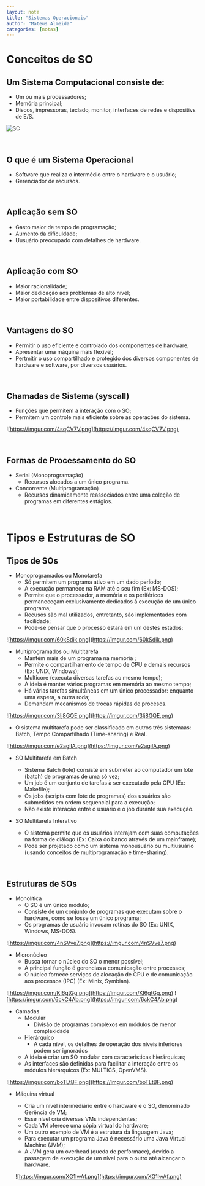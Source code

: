 ```yaml
---
layout: note
title: "Sistemas Operacionais"
author: "Mateus Almeida"
categories: [notas]
---
```


# Conceitos de SO

## Um Sistema Computacional consiste de:

- Um ou mais processadores;
- Memória principal;
- Discos, impressoras, teclado, monitor, interfaces de redes e dispositivs de E/S.

![SC](https://imgur.com/cRSWOmY.png)

<br>

## O que é um Sistema Operacional
- Software que realiza o intermédio entre o hardware e o usuário;
- Gerenciador de recursos.

<br>

## Aplicação sem SO

- Gasto maior de tempo de programação;
- Aumento da dificuldade;
- Uusuário preocupado com detalhes de hardware.

<br>

## Aplicação com SO

- Maior racionalidade;
- Maior dedicação aos problemas de alto nível;
- Maior portabilidade entre dispositivos diferentes.

<br>

## Vantagens do SO

- Permitir o uso eficiente e controlado dos componentes de hardware;
- Apresentar uma máquina mais flexível;
- Pertmitir o uso compartilhado e protegido dos diversos componentes de hardware e software, por diversos usuários.

<br>

## Chamadas de Sistema (syscall)

- Funções que permitem a interação com o SO;
- Permitem um controle mais eficiente sobre as operações do sistema.

![https://imgur.com/4sqCV7V.png](https://imgur.com/4sqCV7V.png)

<br>

## Formas de Processamento do SO

- Serial (Monoprogramação)
  - Recursos alocados a um único programa.
- Concorrente (Multiprogramação)
  - Recursos dinamicamente reassociados entre uma coleção de programas em diferentes estágios.

<br>

# Tipos e Estruturas de SO

## Tipos de SOs

- Monoprogramados ou Monotarefa
  - Só permitem um programa ativo em um dado período;
  - A execução permanece na RAM até o seu fim (Ex: MS-DOS);
  - Permite que o processador, a memória e os periféricos permaneceçam exclusivamente dedicados à execução de um único programa;
  - Recusos são mal utilizados, entretanto, são implementados com facilidade;
  - Pode-se pensar que o processo estará em um destes estados:

![https://imgur.com/60kSdik.png](https://imgur.com/60kSdik.png)

- Multiprogramados ou Multitarefa
  - Mantém mais de um programa na memória ;
  - Permite o compartilhamento de tempo de CPU e demais recursos (Ex: UNIX, Windows);
  - Multicore (executa diversas tarefas ao mesmo tempo);
  - A ideia é manter vários programas em memória ao mesmo tempo;
  - Há várias tarefas simultâneas em um único processador: enquanto uma espera, a outra roda;
  - Demandam mecanismos de trocas rápidas de procesos.

![https://imgur.com/3Ij8GQE.png](https://imgur.com/3Ij8GQE.png)

  - O sistema multitarefa pode ser classificado em outros três sistemaas: Batch, Tempo Compartilhado (Time-sharing) e Real.

![https://imgur.com/e2agiIA.png](https://imgur.com/e2agiIA.png)

- SO Multitarefa em Batch
  - Sistema Batch (lote) consiste em submeter ao computador um lote (batch) de programas de uma só vez;
  - Um job é um conjunto de tarefas à ser executado pela CPU (Ex: Makefile);
  - Os jobs (scripts com lote de programas) dos usuários são submetidos em ordem sequencial para a execução;
  - Não existe interação entre o usuário e o job durante sua execução.

- SO Multitarefa Interativo
  - O sistema permite que os usuários interajam com suas computações na forma de diálogo (Ex: Caixa do banco através de um mainframe);
  - Pode ser projetado como um sistema monousuário ou multiusuário (usando conceitos de multiprogramação e time-sharing).

<br>

## Estruturas de SOs

- Monolítica
  - O SO é um único módulo;
  - Consiste de um conjunto de programas que executam sobre o hardware, como se fosse um único programa;
  - Os programas de usuário invocam rotinas do SO (Ex: UNIX, Windows, MS-DOS).
  
![https://imgur.com/4nSVve7.png](https://imgur.com/4nSVve7.png)

- Micronúcleo
  - Busca tornar o núcleo do SO o menor possível;
  - A principal função é gerencias a comunicação entre processos;
  - O núcleo fornece serviços de alocação de CPU e de comunicação aos processos (IPC) (Ex: Minix, Symbian).

![https://imgur.com/KI6gtGg.png](https://imgur.com/KI6gtGg.png)
![https://imgur.com/6ckC4Ab.png](https://imgur.com/6ckC4Ab.png)

- Camadas
  - Modular
    - Divisão de programas complexos em módulos de menor complexidade
  - Hierárquico
    - A cada nível, os detalhes de operação dos níveis inferiores podem ser ignorados
  - A ideia é criar um SO modular com caracteristicas hierárquicas;
  - As interfaces são definidas para facilitar a interação entre os módulos hierárquicos (Ex: MULTICS, OpenVMS).

![https://imgur.com/boTLtBF.png](https://imgur.com/boTLtBF.png)

- Máquina virtual
  - Cria um nível intermediário entre o hardware e o SO, denominado Gerência de VM;
  - Esse nível cria diversas VMs independentes;
  - Cada VM oferece uma cópia virtual do hardware;  
  - Um outro exemplo de VM é a estrutura da linguagem Java;
  - Para executar um programa Java é necessário uma Java Virtual Machine (JVM);
  - A JVM gera um overhead (queda de performace), devido a passagem de execução de um nível para o outro até alcançar o hardware.
  
  ![https://imgur.com/XG1lwAf.png](https://imgur.com/XG1lwAf.png)





